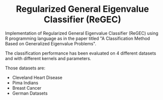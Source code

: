 # <h1 align="center">Regularized General Eigenvalue Classifier (ReGEC)</h1>

Implementation of Regularized General Eigenvalue Classifier (ReGEC) using R programming language as in the paper titled "A Classification Method Based on Generalized Eigenvalue Problems".

The classification performance has been evaluated on 4 different datasets and with different kernels and parameters. 

Those datasets are: 
- Cleveland Heart Disease
- Pima Indians
- Breast Cancer 
- German Datasets 



